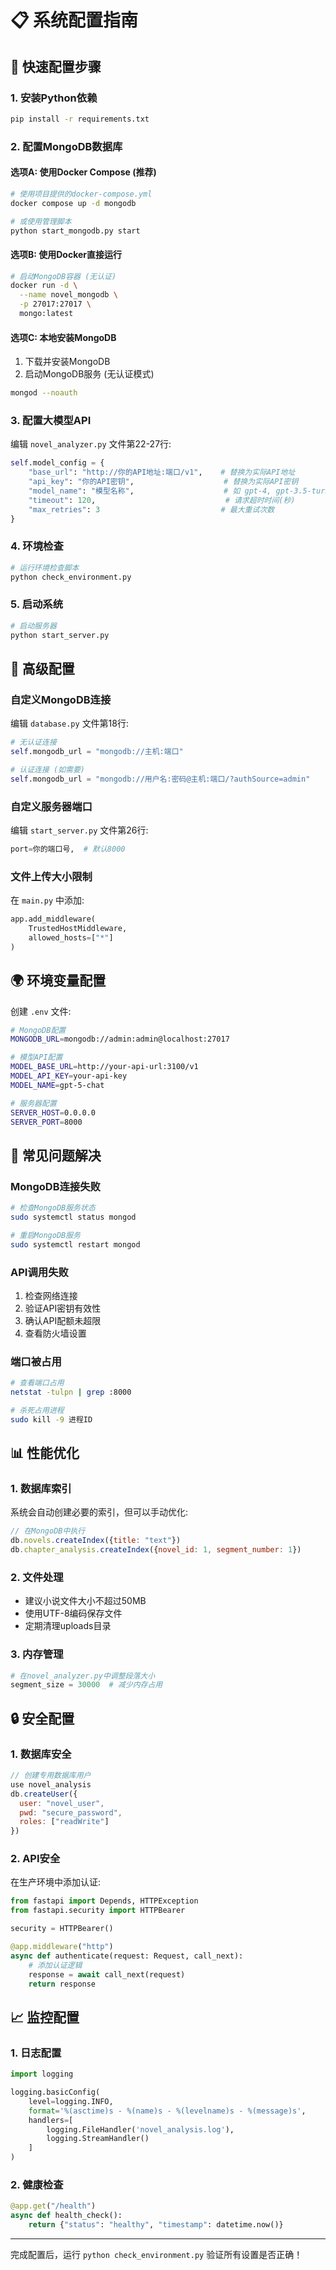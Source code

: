 # 📋 系统配置指南

## 🚀 快速配置步骤

### 1. 安装Python依赖
```bash
pip install -r requirements.txt
```

### 2. 配置MongoDB数据库

#### 选项A: 使用Docker Compose (推荐)
```bash
# 使用项目提供的docker-compose.yml
docker compose up -d mongodb

# 或使用管理脚本
python start_mongodb.py start
```

#### 选项B: 使用Docker直接运行
```bash
# 启动MongoDB容器 (无认证)
docker run -d \
  --name novel_mongodb \
  -p 27017:27017 \
  mongo:latest
```

#### 选项C: 本地安装MongoDB
1. 下载并安装MongoDB
2. 启动MongoDB服务 (无认证模式)
```bash
mongod --noauth
```

### 3. 配置大模型API

编辑 `novel_analyzer.py` 文件第22-27行:

```python
self.model_config = {
    "base_url": "http://你的API地址:端口/v1",    # 替换为实际API地址
    "api_key": "你的API密钥",                    # 替换为实际API密钥
    "model_name": "模型名称",                    # 如 gpt-4, gpt-3.5-turbo等
    "timeout": 120,                             # 请求超时时间(秒)
    "max_retries": 3                           # 最大重试次数
}
```

### 4. 环境检查
```bash
# 运行环境检查脚本
python check_environment.py
```

### 5. 启动系统
```bash
# 启动服务器
python start_server.py
```

## 🔧 高级配置

### 自定义MongoDB连接
编辑 `database.py` 文件第18行:
```python
# 无认证连接
self.mongodb_url = "mongodb://主机:端口"

# 认证连接 (如需要)
self.mongodb_url = "mongodb://用户名:密码@主机:端口/?authSource=admin"
```

### 自定义服务器端口
编辑 `start_server.py` 文件第26行:
```python
port=你的端口号,  # 默认8000
```

### 文件上传大小限制
在 `main.py` 中添加:
```python
app.add_middleware(
    TrustedHostMiddleware, 
    allowed_hosts=["*"]
)
```

## 🌍 环境变量配置

创建 `.env` 文件:
```bash
# MongoDB配置
MONGODB_URL=mongodb://admin:admin@localhost:27017

# 模型API配置  
MODEL_BASE_URL=http://your-api-url:3100/v1
MODEL_API_KEY=your-api-key
MODEL_NAME=gpt-5-chat

# 服务器配置
SERVER_HOST=0.0.0.0
SERVER_PORT=8000
```

## 🐛 常见问题解决

### MongoDB连接失败
```bash
# 检查MongoDB服务状态
sudo systemctl status mongod

# 重启MongoDB服务
sudo systemctl restart mongod
```

### API调用失败
1. 检查网络连接
2. 验证API密钥有效性
3. 确认API配额未超限
4. 查看防火墙设置

### 端口被占用
```bash
# 查看端口占用
netstat -tulpn | grep :8000

# 杀死占用进程
sudo kill -9 进程ID
```

## 📊 性能优化

### 1. 数据库索引
系统会自动创建必要的索引，但可以手动优化:
```javascript
// 在MongoDB中执行
db.novels.createIndex({title: "text"})
db.chapter_analysis.createIndex({novel_id: 1, segment_number: 1})
```

### 2. 文件处理
- 建议小说文件大小不超过50MB
- 使用UTF-8编码保存文件
- 定期清理uploads目录

### 3. 内存管理
```python
# 在novel_analyzer.py中调整段落大小
segment_size = 30000  # 减少内存占用
```

## 🔒 安全配置

### 1. 数据库安全
```javascript
// 创建专用数据库用户
use novel_analysis
db.createUser({
  user: "novel_user",
  pwd: "secure_password",
  roles: ["readWrite"]
})
```

### 2. API安全
在生产环境中添加认证:
```python
from fastapi import Depends, HTTPException
from fastapi.security import HTTPBearer

security = HTTPBearer()

@app.middleware("http")
async def authenticate(request: Request, call_next):
    # 添加认证逻辑
    response = await call_next(request)
    return response
```

## 📈 监控配置

### 1. 日志配置
```python
import logging

logging.basicConfig(
    level=logging.INFO,
    format='%(asctime)s - %(name)s - %(levelname)s - %(message)s',
    handlers=[
        logging.FileHandler('novel_analysis.log'),
        logging.StreamHandler()
    ]
)
```

### 2. 健康检查
```python
@app.get("/health")
async def health_check():
    return {"status": "healthy", "timestamp": datetime.now()}
```

---

完成配置后，运行 `python check_environment.py` 验证所有设置是否正确！
